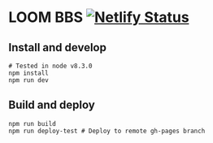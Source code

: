 # LOOM BBS [![Netlify Status](https://api.netlify.com/api/v1/badges/4ea984c1-e99d-45d0-9f4f-57f4086eea40/deploy-status)](https://app.netlify.com/sites/dett/deploys)

## Install and develop

```
# Tested in node v8.3.0
npm install
npm run dev
```

## Build and deploy

```
npm run build
npm run deploy-test # Deploy to remote gh-pages branch
```
